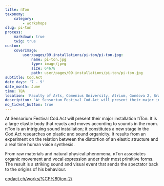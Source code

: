 ```yaml
---
title: πTon
taxonomy:
    category:
        - workshops
slug: pi-ton
process:
    markdown: true
    twig: true
custom:
    coverImage:
        user/pages/09.installations/pi-ton/pi-ton.jpg:
            name: pi-ton.jpg
            type: image/jpeg
            size: 64678
            path: user/pages/09.installations/pi-ton/pi-ton.jpg
subtitle: Cod.Act
date_days: '7 - 9'
date_month: June
time: TBA
location: 'Faculty of Arts, Comenius University, Atrium, Gondova 2, Bratislava'
description: 'At Sensorium Festival Cod.Act will present their major installation πTon. It is a large elastic body that reacts and moves according to sounds in the room.'
no_ticket_button: true
---
```


At Sensorium Festival Cod.Act will present their major installation πTon. It is a large elastic body that reacts and moves according to sounds in the room. πTon is an intriguing sound installation; it constitutes a new stage in the Cod.Act researches on plastic and sound organicity. It results from an experiment on the relation between the distortion of an elastic structure and a real time human voice synthesis.

From raw materials and natural physical phenomena, πTon associates organic movement and vocal expression under their most primitive forms. The result is a striking sound and visual event that sends the spectator back to the origins of his behaviour.

[codact.ch/works/%CF%80ton-2/](https://codact.ch/works/%CF%80ton-2/)
